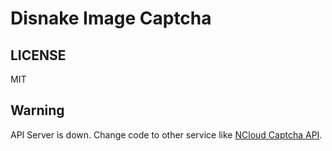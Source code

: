 # Disnake Image Captcha

## LICENSE
MIT

## Warning
API Server is down. Change code to other service like [NCloud Captcha API](https://api.ncloud-docs.com/docs/ai-naver-captcha-image).
